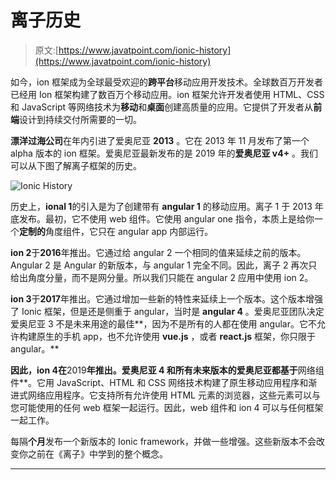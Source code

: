 # 离子历史

> 原文:[https://www.javatpoint.com/ionic-history](https://www.javatpoint.com/ionic-history)

如今，ion 框架成为全球最受欢迎的**跨平台**移动应用开发技术。全球数百万开发者已经用 Ion 框架构建了数百万个移动应用。ion 框架允许开发者使用 HTML、CSS 和 JavaScript 等网络技术为**移动**和**桌面**创建高质量的应用。它提供了开发者从**前端**设计到持续交付所需要的一切。

**漂洋过海公司**在年内引进了爱奥尼亚 **2013** 。它在 2013 年 11 月发布了第一个 alpha 版本的 ion 框架。爱奥尼亚最新发布的是 2019 年的**爱奥尼亚 v4+** 。我们可以从下图了解离子框架的历史。

![Ionic History](../Images/c1ff71089dbbe14ce05cb6d88ea6aa2a.png)

历史上，**ional 1**的引入是为了创建带有 **angular 1** 的移动应用。离子 1 于 2013 年底发布。最初，它不使用 web 组件。它使用 angular one 指令，本质上是给你一个**定制的**角度组件，它只在 angular app 内部运行。

**ion 2**于**2016**年推出。它通过给 angular 2 一个相同的值来延续之前的版本。Angular 2 是 Angular 的新版本，与 angular 1 完全不同。因此，离子 2 再次只给出角度分量，而不是网分量。所以我们只能在 angular 2 应用中使用 ion 2。

**ion 3**于**2017**年推出。它通过增加一些新的特性来延续上一个版本。这个版本增强了 Ionic 框架，但是还是侧重于 angular，当时是 **angular 4** 。爱奥尼亚团队决定爱奥尼亚 3 不是未来用途的最佳**，因为不是所有的人都在使用 angular。它不允许构建原生的手机 app，也不允许使用 **vue.js** ，或者 **react.js** 框架，你只限于 angular。**

 **因此，**ion 4**在**2019**年推出。爱奥尼亚 4 和所有未来版本的爱奥尼亚都基于**网络组件**。它用 JavaScript、HTML 和 CSS 网络技术构建了原生移动应用程序和渐进式网络应用程序。它支持所有允许使用 HTML 元素的浏览器，这些元素可以与您可能使用的任何 web 框架一起运行。因此，web 组件和 ion 4 可以与任何框架一起工作。

每隔**个月**发布一个新版本的 Ionic framework，并做一些增强。这些新版本不会改变你之前在《离子》中学到的整个概念。

* * ***